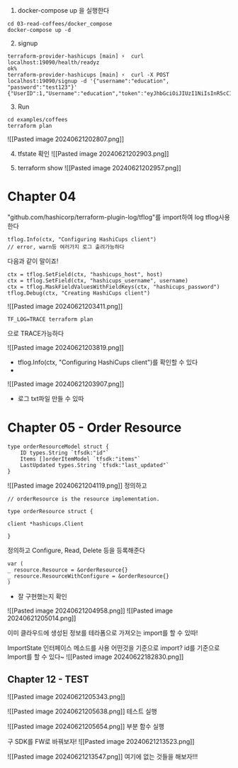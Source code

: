
1. docker-compose up 을 실행한다

```
cd 03-read-coffees/docker_compose
docker-compose up -d
```

2. signup

```
terraform-provider-hashicups [main] ⚡  curl localhost:19090/health/readyz
ok%                                                                                                                                             terraform-provider-hashicups [main] ⚡  curl -X POST localhost:19090/signup -d '{"username":"education", "password":"test123"}'
{"UserID":1,"Username":"education","token":"eyJhbGciOiJIUzI1NiIsInR5cCI6IkpXVCJ9.eyJleHAiOjE3MTkwNTU0NzEsInRva2VuX2lkIjoxLCJ1c2VyX2lkIjoxLCJ1c2VybmFtZSI6ImVkdWNhdGlvbiJ9.IECMHzqo6op9yuCSfKYDgYRipgslnYBDLK3SYtecD8g"}
```

3. Run
```
cd examples/coffees
terraform plan
```
![[Pasted image 20240621202807.png]]

4. tfstate 확인
![[Pasted image 20240621202903.png]]

5. terraform show
![[Pasted image 20240621202957.png]]

# Chapter 04 
"github.com/hashicorp/terraform-plugin-log/tflog"를 import하여 log tflog사용한다
```
tflog.Info(ctx, "Configuring HashiCups client")
// error, warn등 여러가지 로그 출려가능하다
```

다음과 같이 말이죠!

```
ctx = tflog.SetField(ctx, "hashicups_host", host)
ctx = tflog.SetField(ctx, "hashicups_username", username)
ctx = tflog.MaskFieldValuesWithFieldKeys(ctx, "hashicups_password")
tflog.Debug(ctx, "Creating HashiCups client")
```

![[Pasted image 20240621203411.png]]

```
TF_LOG=TRACE terraform plan
```
으로 TRACE가능하다

![[Pasted image 20240621203819.png]]
- tflog.Info(ctx, "Configuring HashiCups client")를 확인할 수 있다
- 

![[Pasted image 20240621203907.png]]
- 로그 txt파일 만들 수 있따

# Chapter 05 - Order Resource

```
type orderResourceModel struct {
	ID types.String `tfsdk:"id"`
	Items []orderItemModel `tfsdk:"items"`
	LastUpdated types.String `tfsdk:"last_updated"`
}
```

![[Pasted image 20240621204119.png]]
정의하고

```
// orderResource is the resource implementation.

type orderResource struct {

client *hashicups.Client

}
```

정의하고
Configure, Read, Delete 등을 등록해준다

```
var (
_ resource.Resource = &orderResource{}
_ resource.ResourceWithConfigure = &orderResource{}
)
```

- 잘 구현했는지 확인

![[Pasted image 20240621204958.png]]
![[Pasted image 20240621205014.png]]

이미 클라우드에 생성된 정보를 테라폼으로 가져오는 import를 할 수 있따!

ImportState 인터페이스 메소드를 사용
어떤것을 기준으로 import? id를 기준으로 Import를 할 수 있다~
![[Pasted image 20240622182830.png]]


## Chapter 12 - TEST
![[Pasted image 20240621205343.png]]

![[Pasted image 20240621205638.png]]
테스트 실행

![[Pasted image 20240621205654.png]]
부분 함수 실행


구 SDK를 FW로 바꿔보자!
![[Pasted image 20240621213523.png]]

![[Pasted image 20240621213547.png]]
여기에 없는 것들을 해보자!!!

